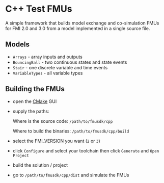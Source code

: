 # C++ Test FMUs

A simple framework that builds model exchange and co-simulation FMUs for FMI 2.0 and 3.0 from a model implemented in a single source file.

## Models

- `Arrays` - array inputs and outputs
- `BouncingBall` - two continuous states and state events
- `Stair` - one discrete variable and time events
- `VariableTypes` - all variable types

## Building the FMUs

- open the [CMake](https://cmake.org/) GUI

- supply the paths:

  Where is the source code: `/path/to/fmusdk/cpp`

  Where to build the binaries: `/path/to/fmusdk/cpp/build`

- select the FMI_VERSION you want (`2` or `3`)

- click `Configure` and select your toolchain then click `Generate` and `Open Project`

- build the solution / project

- go to `/path/to/fmusdk/cpp/dist` and simulate the FMUs
